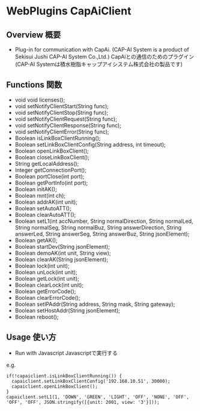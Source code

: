 # WebPlugins CapAiClient
## Overview 概要
 * Plug-in for communication with CapAi. (CAP-AI System is a product of Sekisui Jushi CAP-AI System Co.,Ltd.)
 CapAiとの通信のためのプラグイン(CAP-AI Systemは積水樹脂キャップアイシステム株式会社の製品です)
## Functions 関数
 * void void licenses();
 * void setNotifyClientStart(String func);
 * void setNotifyClientStop(String func);
 * void setNotifyClientRequest(String func);
 * void setNotifyClientResponse(String func);
 * void setNotifyClientError(String func);
 * Boolean isLinkBoxClientRunning();
 * Boolean setLinkBoxClientConfig(String address, int timeout);
 * Boolean openLinkBoxClient();
 * Boolean closeLinkBoxClient();
 * String getLocalAddress();
 * Integer getConnectionPort();
 * Boolean portClose(int port);
 * Boolean getPortInfo(int port);
 * Boolean initAK();
 * Boolean mnt(int ch);
 * Boolean addrAK(int unit);
 * Boolean setAutoATT();
 * Boolean clearAutoATT();
 * Boolean setL1(int accNumber, String normalDirection, String normalLed, String normalSeg, String normalBuz, String answerDirection, String answerLed, String answerSeg, String answerBuz, String jsonElement);
 * Boolean getAK();
 * Boolean startDev(String jsonElement);
 * Boolean demoAK(int unit, String view);
 * Boolean clearAK(String jsonElement);
 * Boolean lock(int unit);
 * Boolean unLock(int unit);
 * Boolean getLock(int unit);
 * Boolean clearLock(int unit);
 * Boolean getErrorCode();
 * Boolean clearErrorCode();
 * Boolean setIPAddr(String address, String mask, String gateway);
 * Boolean setHostAddr(String jsonElement);
 * Boolean reboot();
## Usage 使い方
 * Run with Javascript 
 Javascriptで実行する  

e.g.  
```
if(!capaiclient.isLinkBoxClientRunning()) {
  capaiclient.setLinkBoxClientConfig('192.168.10.51', 30000);
  capaiclient.openLinkBoxClient();
}
capaiclient.setL1(1, 'DOWN', 'GREEN', 'LIGHT', 'OFF', 'NONE', 'OFF', 'OFF', 'OFF', JSON.stringify([{unit: 2001, view: '3'}]));
```
